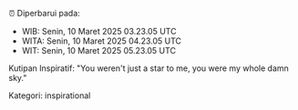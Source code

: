 ⏰ Diperbarui pada:
- WIB: Senin, 10 Maret 2025 03.23.05 UTC
- WITA: Senin, 10 Maret 2025 04.23.05 UTC
- WIT: Senin, 10 Maret 2025 05.23.05 UTC

Kutipan Inspiratif:
"You weren't just a star to me, you were my whole damn sky."


Kategori: inspirational

